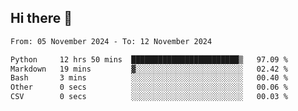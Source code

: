 ## Hi there 👋

<!--
**Bojupi/Bojupi** is a ✨ _special_ ✨ repository because its `README.md` (this file) appears on your GitHub profile.

Here are some ideas to get you started:

- 🔭 I’m currently working on ...
- 🌱 I’m currently learning ...
- 👯 I’m looking to collaborate on ...
- 🤔 I’m looking for help with ...
- 💬 Ask me about ...
- 📫 How to reach me: ...
- 😄 Pronouns: ...
- ⚡ Fun fact: ...
-->

<!--START_SECTION:waka-->

```txt
From: 05 November 2024 - To: 12 November 2024

Python     12 hrs 50 mins  ████████████████████████▒   97.09 %
Markdown   19 mins         ▓░░░░░░░░░░░░░░░░░░░░░░░░   02.42 %
Bash       3 mins          ░░░░░░░░░░░░░░░░░░░░░░░░░   00.40 %
Other      0 secs          ░░░░░░░░░░░░░░░░░░░░░░░░░   00.06 %
CSV        0 secs          ░░░░░░░░░░░░░░░░░░░░░░░░░   00.03 %
```

<!--END_SECTION:waka-->
